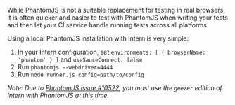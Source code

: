 While PhantomJS is not a suitable replacement for testing in real browsers, it is often quicker and easier to test with PhantomJS when writing your tests and then let your CI service handle running tests across all platforms.

Using a local PhantomJS installation with Intern is very simple:

1. In your Intern configuration, set `environments: [ { browserName: 'phantom' } ]` and `useSauceConnect: false`
2. Run `phantomjs --webdriver=4444`
3. Run `node runner.js config=path/to/config`

*Note: Due to [PhantomJS issue #10522](https://github.com/ariya/phantomjs/issues/10522), you must use the `geezer` edition of Intern with PhantomJS at this time.*